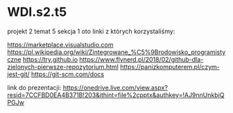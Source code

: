 # WDI.s2.t5
projekt 2 temat 5 sekcja 1 oto linki z których korzystaliśmy:

https://marketplace.visualstudio.com
https://pl.wikipedia.org/wiki/Zintegrowane_%C5%9Brodowisko_programistyczne
https://try.github.io
https://www.flynerd.pl/2018/02/github-dla-zielonych-pierwsze-repozytorium.html
https://panizkomputerem.pl/czym-jest-git/
https://git-scm.com/docs

link do prezentacji:
https://onedrive.live.com/view.aspx?resid=7CCFBD0EA4B371B!203&ithint=file%2cpptx&authkey=!AJ9nnUnkbjQPGJw